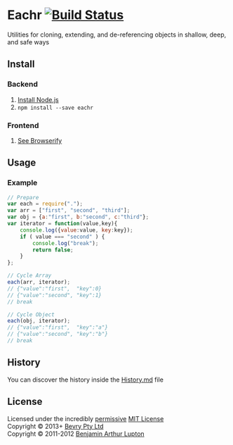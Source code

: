 # Eachr [![Build Status](https://secure.travis-ci.org/bevry/eachr.png?branch=master)](http://travis-ci.org/bevry/eachr)
Utilities for cloning, extending, and de-referencing objects in shallow, deep, and safe ways


## Install

### Backend

1. [Install Node.js](http://bevry.me/node/install)
2. `npm install --save eachr`

### Frontend

1. [See Browserify](http://browserify.org)



## Usage

### Example

``` javascript
// Prepare
var each = require(".");
var arr = ["first", "second", "third"];
var obj = {a:"first", b:"second", c:"third"};
var iterator = function(value,key){
	console.log({value:value, key:key});
	if ( value === "second" ) {
		console.log("break");
		return false;
	}
};

// Cycle Array
each(arr, iterator);
// {"value":"first",  "key":0}
// {"value":"second", "key":1}
// break

// Cycle Object
each(obj, iterator);
// {"value":"first",  "key":"a"}
// {"value":"second", "key":"b"}
// break
```



## History
You can discover the history inside the [History.md](https://github.com/bevry/eachr/blob/master/History.md#files) file



## License
Licensed under the incredibly [permissive](http://en.wikipedia.org/wiki/Permissive_free_software_licence) [MIT License](http://creativecommons.org/licenses/MIT/)
<br/>Copyright © 2013+ [Bevry Pty Ltd](http://bevry.me)
<br/>Copyright © 2011-2012 [Benjamin Arthur Lupton](http://balupton.com)
